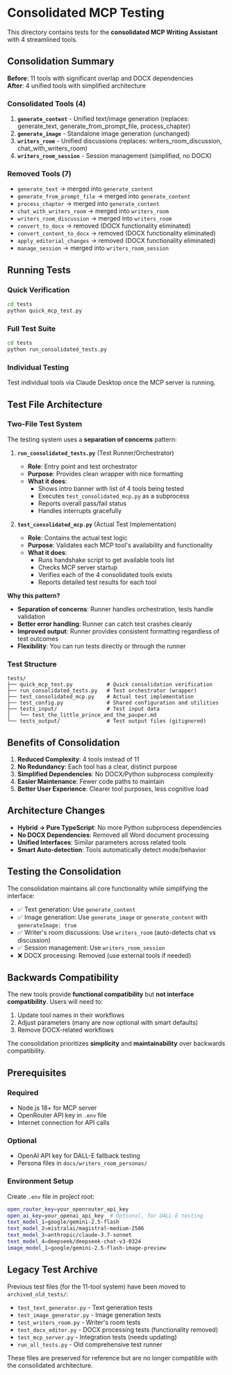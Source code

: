 # Consolidated MCP Testing

This directory contains tests for the **consolidated MCP Writing Assistant** with 4 streamlined tools.

## Consolidation Summary

**Before**: 11 tools with significant overlap and DOCX dependencies  
**After**: 4 unified tools with simplified architecture

### Consolidated Tools (4)

1. **`generate_content`** - Unified text/image generation (replaces: generate_text, generate_from_prompt_file, process_chapter)
2. **`generate_image`** - Standalone image generation (unchanged)
3. **`writers_room`** - Unified discussions (replaces: writers_room_discussion, chat_with_writers_room)
4. **`writers_room_session`** - Session management (simplified, no DOCX)

### Removed Tools (7)

- `generate_text` → merged into `generate_content`
- `generate_from_prompt_file` → merged into `generate_content`
- `process_chapter` → merged into `generate_content`
- `chat_with_writers_room` → merged into `writers_room`
- `writers_room_discussion` → merged into `writers_room`
- `convert_to_docx` → removed (DOCX functionality eliminated)
- `convert_content_to_docx` → removed (DOCX functionality eliminated)
- `apply_editorial_changes` → removed (DOCX functionality eliminated)
- `manage_session` → merged into `writers_room_session`

## Running Tests

### Quick Verification
```bash
cd tests
python quick_mcp_test.py
```

### Full Test Suite
```bash
cd tests
python run_consolidated_tests.py
```

### Individual Testing
Test individual tools via Claude Desktop once the MCP server is running.

## Test File Architecture

### Two-File Test System

The testing system uses a **separation of concerns** pattern:

1. **`run_consolidated_tests.py`** (Test Runner/Orchestrator)
   - **Role**: Entry point and test orchestrator
   - **Purpose**: Provides clean wrapper with nice formatting
   - **What it does**:
     - Shows intro banner with list of 4 tools being tested
     - Executes `test_consolidated_mcp.py` as a subprocess
     - Reports overall pass/fail status
     - Handles interrupts gracefully

2. **`test_consolidated_mcp.py`** (Actual Test Implementation)
   - **Role**: Contains the actual test logic
   - **Purpose**: Validates each MCP tool's availability and functionality
   - **What it does**:
     - Runs handshake script to get available tools list
     - Checks MCP server startup
     - Verifies each of the 4 consolidated tools exists
     - Reports detailed test results for each tool

**Why this pattern?**
- **Separation of concerns**: Runner handles orchestration, tests handle validation
- **Better error handling**: Runner can catch test crashes cleanly
- **Improved output**: Runner provides consistent formatting regardless of test outcomes
- **Flexibility**: You can run tests directly or through the runner

### Test Structure

```
tests/
├── quick_mcp_test.py           # Quick consolidation verification
├── run_consolidated_tests.py   # Test orchestrator (wrapper)
├── test_consolidated_mcp.py    # Actual test implementation
├── test_config.py              # Shared configuration and utilities
├── tests_input/                # Test input data
│   └── test_the_little_prince_and_the_pauper.md
└── tests_output/               # Test output files (gitignored)
```

## Benefits of Consolidation

1. **Reduced Complexity**: 4 tools instead of 11
2. **No Redundancy**: Each tool has a clear, distinct purpose
3. **Simplified Dependencies**: No DOCX/Python subprocess complexity
4. **Easier Maintenance**: Fewer code paths to maintain
5. **Better User Experience**: Clearer tool purposes, less cognitive load

## Architecture Changes

- **Hybrid → Pure TypeScript**: No more Python subprocess dependencies
- **No DOCX Dependencies**: Removed all Word document processing
- **Unified Interfaces**: Similar parameters across related tools
- **Smart Auto-detection**: Tools automatically detect mode/behavior

## Testing the Consolidation

The consolidation maintains all core functionality while simplifying the interface:

- ✅ Text generation: Use `generate_content`
- ✅ Image generation: Use `generate_image` or `generate_content` with `generateImage: true`
- ✅ Writer's room discussions: Use `writers_room` (auto-detects chat vs discussion)
- ✅ Session management: Use `writers_room_session`
- ❌ DOCX processing: Removed (use external tools if needed)

## Backwards Compatibility

The new tools provide **functional compatibility** but **not interface compatibility**. Users will need to:

1. Update tool names in their workflows
2. Adjust parameters (many are now optional with smart defaults)
3. Remove DOCX-related workflows

The consolidation prioritizes **simplicity** and **maintainability** over backwards compatibility.

## Prerequisites

### Required
- Node.js 18+ for MCP server
- OpenRouter API key in `.env` file
- Internet connection for API calls

### Optional
- OpenAI API key for DALL-E fallback testing
- Persona files in `docs/writers_room_personas/`

### Environment Setup

Create `.env` file in project root:
```bash
open_router_key=your_openrouter_api_key
open_ai_key=your_openai_api_key  # Optional, for DALL-E testing
text_model_1=google/gemini-2.5-flash
text_model_2=mistralai/magistral-medium-2506
text_model_3=anthropic/claude-3.7-sonnet
text_model_4=deepseek/deepseek-chat-v3-0324
image_model_1=google/gemini-2.5-flash-image-preview
```

## Legacy Test Archive

Previous test files (for the 11-tool system) have been moved to `archived_old_tests/`:

- `test_text_generator.py` - Text generation tests
- `test_image_generator.py` - Image generation tests  
- `test_writers_room.py` - Writer's room tests
- `test_docx_editor.py` - DOCX processing tests (functionality removed)
- `test_mcp_server.py` - Integration tests (needs updating)
- `run_all_tests.py` - Old comprehensive test runner

These files are preserved for reference but are no longer compatible with the consolidated architecture.